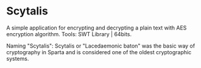 # Scytalis
A simple application for encrypting and decrypting a plain text with AES encryption algorithm.
Tools: SWT Library | 64bits.

Naming "Scytalis": Scytalis or "Lacedaemonic baton" was the basic way of cryptography in Sparta and is considered one of the oldest cryptographic systems.
